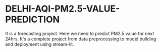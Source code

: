 # DELHI-AQI-PM2.5-VALUE-PREDICTION
It is a forecasting project. Here we need to predict PM2.5 value for next 24hrs. It's a complete project from data preprocessing to model building and deployment using stream-lit.
